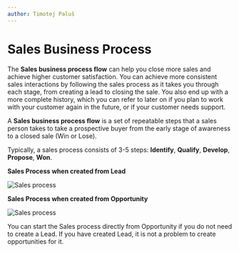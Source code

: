 ```yaml
---
author: Timotej Paluš
---
```


# Sales Business Process

The **Sales business process flow** can help you close more sales and achieve higher customer satisfaction. You can achieve more consistent sales interactions by following the sales process as it takes you through each stage, from creating a lead to closing the sale. You also end up with a more complete history, which you can refer to later on if you plan to work with your customer again in the future, or if your customer needs support.

A **Sales business process flow** is a set of repeatable steps that a sales person takes to take a prospective buyer from the early stage of awareness to a closed sale (Win or Lose). 

Typically, a sales process consists of 3-5 steps: **Identify**, **Qualify**, **Develop**, **Propose**, **Won**.

**Sales Process when created from Lead**

![Sales process](/.attachments/ModelDrivenAppUserGuide/salesProcess.png)

**Sales Process when created from Opportunity**

![Sales process](/.attachments/ModelDrivenAppUserGuide/opportunityBPF.png)

You can start the Sales process directly from Opportunity if you do not need to create a Lead. If you have created Lead, it is not a problem to create opportunities for it.